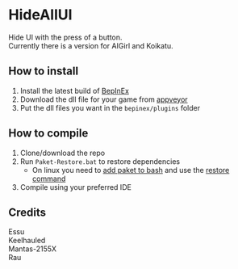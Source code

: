 # HideAllUI
Hide UI with the press of a button.  
Currently there is a version for AIGirl and Koikatu.

## How to install
1. Install the latest build of [BepInEx](https://builds.bepis.io/projects/bepinex_be)
2. Download the dll file for your game from [appveyor](https://ci.appveyor.com/project/Keelhauled/hideallui/build/artifacts)
3. Put the dll files you want in the `bepinex/plugins` folder

## How to compile
1. Clone/download the repo
2. Run `Paket-Restore.bat` to restore dependencies
   * On linux you need to [add paket to bash](https://fsprojects.github.io/Paket/installation.html#Installation-on-Linux) and use the [restore command](https://fsprojects.github.io/Paket/paket-restore.html)
3. Compile using your preferred IDE

## Credits
Essu  
Keelhauled  
Mantas-2155X  
Rau
